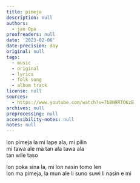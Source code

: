 ```yaml
---
title: pimeja
description: null
authors:
  - jan Opa
proofreaders: null
date: '2023-02-06'
date-precision: day
original: null
tags:
  - music
  - original
  - lyrics
  - folk song
  - album track
license: null
sources:
  - https://www.youtube.com/watch?v=7bBN9RTOKzE
archives: null
preprocessing: null
accessibility-notes: null
notes: null
---
```


lon pimeja la mi lape ala, mi pilin  
mi tawa ale ma tan ala tawa ala  
tan wile taso

lon poka sina la, mi lon nasin tomo len  
lon ma pimeja, la mun ale li suno suwi li nasin e mi
